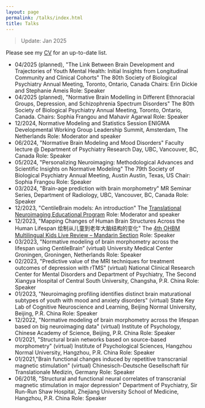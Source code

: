 ```yaml
---
layout: page
permalink: /talks/index.html
title: Talks
---
```

> Update: Jan 2025

Please see my [CV](https://drive.google.com/file/d/10FFTr2lbn81pHSaw2r7xNfhODr1nfW_1/view) for an up-to-date list.

- 04/2025 (planned), "The Link Between Brain Development and Trajectories of Youth Mental Health: Initial Insights from Longitudinal Community and Clinical Cohorts"
  The 80th Society of Biological Psychiatry Annual Meeting, Toronto, Ontario, Canada
  Chairs: Erin Dickie and Stephanie Ameis
  Role: Speaker
- 04/2025 (planned), "Normative Brain Modelling in Different Ethnoracial Groups, Depression, and Schizophrenia Spectrum Disorders"
  The 80th Society of Biological Psychiatry Annual Meeting, Toronto, Ontario, Canada.
  Chairs: Sophia Frangou and Mahavir Agarwal
  Role: Speaker
- 12/2024, Normative Modeling and Statistics Session
  ENIGMA Developmental Working Group Leadership Summit, Amsterdam, The Netherlands
  Role: Moderator and speaker
- 06/2024, "Normative Brain Modeling and Mood Disorders"
  Faculty lecture @ Department of Psychiatry Research Day, UBC, Vancouver, BC, Canada
  Role: Speaker
- 05/2024, "Personalizing Neuroimaging: Methodological Advances and Scientific Insights on Normative Modeling"
  The 79th Society of Biological Psychiatry Annual Meeting, Austin Austin, Texas, US
  Chair: Sophia Frangou
  Role: Speaker
- 03/2024, "Brain-age prediction with brain morphometry"
  MR Seminar Series, Department of Radiology, UBC, Vancouver, BC, Canada
  Role: Speaker
- 12/2023, "CentileBrain models: An introduction"
  The [Translational Neuroimaging Educational Program](https://www.translational-neuro.org)
  Role: Moderator and speaker
- 12/2023, "Mapping Changes of Human Brain Structures Across the Human Lifespan 绘制从儿童到老年大脑结构的变化"
  The [4th OHBM Multilingual Kids Live Review – Mandarin Section](https://ohbm-dic.github.io/kidsreview/2023/)
  Role: Speaker
- 03/2023, "Normative modeling of brain morphometry across the lifespan using CentileBrain” (virtual)
  University Medical Center Groningen, Groningen, Netherlands
  Role: Speaker
- 02/2023, "Predictive value of the MRI techniques for treatment outcomes of depression with rTMS" (virtual)
  National Clinical Research Center for Mental Disorders and Department of Psychiatry, The Second Xiangya Hospital of Central South University, Changsha, P.R. China 
  Role: Speaker
- 01/2023, "Neuroimaging profiling identifies distinct brain maturational subtypes of youth with mood and anxiety disorders" (virtual)
  State Key Lab of Cognitive Neuroscience and Learning, Beijing Normal University, Beijing, P.R. China
  Role: Speaker
- 12/2022, "Normative modeling of brain morphometry across the lifespan based on big neuroimaging data" (virtual)
  Institute of Psychology, Chinese Academy of Science, Beijing, P.R. China
  Role: Speaker
- 01/2021, "Structural brain networks based on source-based morphometry" (virtual)
  Institute of Psychological Sciences, Hangzhou Normal University, Hangzhou, P.R. China
  Role: Speaker
- 01/2021,"Brain functional changes induced by repetitive transcranial magnetic stimulation" (virtual)
  Chinesisch-Deutsche Gesellschaft für Translationale Medizin, Germany
  Role: Speaker
- 06/2018, "Structural and functional neural correlates of transcranial magnetic stimulation in major depression"
  Department of Psychiatry, Sir Run-Run Shaw Hospital, Zhejiang University School of Medicine, Hangzhou, P.R. China
  Role: Speaker  


<br>

<br>

  





